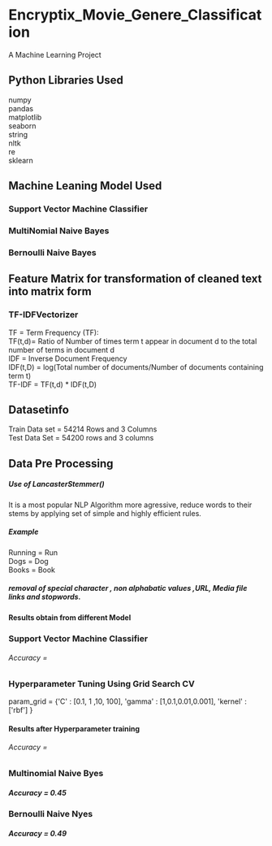 # Encryptix_Movie_Genere_Classification
A Machine Learning Project
## Python Libraries Used  
numpy  
pandas  
matplotlib  
seaborn  
string  
nltk  
re  
sklearn  
## Machine Leaning Model Used  
### Support Vector Machine Classifier  
### MultiNomial Naive Bayes  
### Bernoulli Naive Bayes  

## Feature Matrix for transformation of cleaned text into matrix form
### TF-IDFVectorizer  
TF = Term Frequency (TF):  
TF(t,d)=  Ratio of Number of times term t appear in document d to the total number of terms in document d  
IDF = Inverse Document Frequency  
IDF(t,D) = log(Total number of documents/Number of documents containing term t)  
TF-IDF = TF(t,d) * IDF(t,D)  

## Datasetinfo  
Train Data set = 54214 Rows and 3 Columns  
Test Data Set =  54200 rows and 3 columns

## Data Pre Processing  
##### Use of LancasterStemmer() 
It is a most popular NLP Algorithm more agressive, reduce words to their stems by applying set of simple and highly efficient rules.
##### Example  
Running = Run  
Dogs = Dog  
Books = Book  

##### removal of special character , non alphabatic values ,URL, Media file links and stopwords.
#### Results obtain from different Model
### Support Vector Machine Classifier
###### Accuracy =

### Hyperparameter Tuning Using Grid Search CV  
param_grid = {'C' : [0.1, 1 ,10, 100], 'gamma' : [1,0.1,0.01,0.001], 'kernel' : ['rbf'] }  

#### Results after Hyperparameter training
###### Accuracy = 


### Multinomial Naive Byes 
##### Accuracy = 0.45

### Bernoulli Naive Nyes
##### Accuracy = 0.49

 






